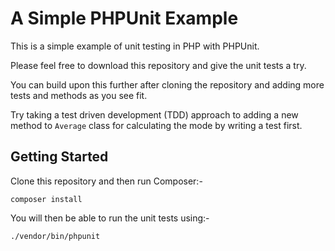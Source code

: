 A Simple PHPUnit Example
========================

This is a simple example of unit testing in PHP with PHPUnit. 

Please feel free to download this repository and give the unit tests a try.

You can build upon this further after cloning the repository and adding more tests and methods as you see fit.

Try taking a test driven development (TDD) approach to adding a new method to `Average` class for calculating the mode by writing a test first.

Getting Started
---------------

Clone this repository and then run Composer:-

```
composer install
```

You will then be able to run the unit tests using:-

```
./vendor/bin/phpunit
```
